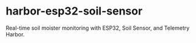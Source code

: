 # harbor-esp32-soil-sensor
Real-time soil moister monitoring with ESP32, Soil Sensor, and Telemetry Harbor.
